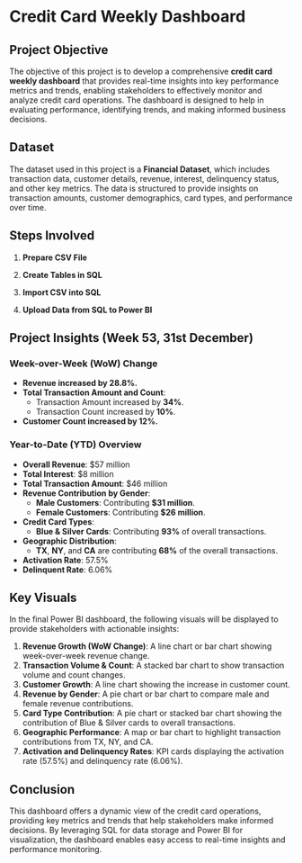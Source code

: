 # Credit Card Weekly Dashboard

## Project Objective

The objective of this project is to develop a comprehensive **credit card weekly dashboard** that provides real-time insights into key performance metrics and trends, enabling stakeholders to effectively monitor and analyze credit card operations. The dashboard is designed to help in evaluating performance, identifying trends, and making informed business decisions.

## Dataset

The dataset used in this project is a **Financial Dataset**, which includes transaction data, customer details, revenue, interest, delinquency status, and other key metrics. The data is structured to provide insights on transaction amounts, customer demographics, card types, and performance over time.

## Steps Involved

1. **Prepare CSV File**  

2. **Create Tables in SQL**  

3. **Import CSV into SQL**  

4. **Upload Data from SQL to Power BI**
   
## Project Insights (Week 53, 31st December)

### Week-over-Week (WoW) Change

- **Revenue increased by 28.8%.**
- **Total Transaction Amount and Count**:
  - Transaction Amount increased by **34%**.
  - Transaction Count increased by **10%**.
- **Customer Count increased by 12%.**

### Year-to-Date (YTD) Overview

- **Overall Revenue**: $57 million
- **Total Interest**: $8 million
- **Total Transaction Amount**: $46 million
- **Revenue Contribution by Gender**:
  - **Male Customers**: Contributing **$31 million**.
  - **Female Customers**: Contributing **$26 million**.
- **Credit Card Types**:
  - **Blue & Silver Cards**: Contributing **93%** of overall transactions.
- **Geographic Distribution**:
  - **TX**, **NY**, and **CA** are contributing **68%** of the overall transactions.
- **Activation Rate**: 57.5%
- **Delinquent Rate**: 6.06%

## Key Visuals

In the final Power BI dashboard, the following visuals will be displayed to provide stakeholders with actionable insights:

1. **Revenue Growth (WoW Change)**: A line chart or bar chart showing week-over-week revenue change.
2. **Transaction Volume & Count**: A stacked bar chart to show transaction volume and count changes.
3. **Customer Growth**: A line chart showing the increase in customer count.
4. **Revenue by Gender**: A pie chart or bar chart to compare male and female revenue contributions.
5. **Card Type Contribution**: A pie chart or stacked bar chart showing the contribution of Blue & Silver cards to overall transactions.
6. **Geographic Performance**: A map or bar chart to highlight transaction contributions from TX, NY, and CA.
7. **Activation and Delinquency Rates**: KPI cards displaying the activation rate (57.5%) and delinquency rate (6.06%).

## Conclusion

This dashboard offers a dynamic view of the credit card operations, providing key metrics and trends that help stakeholders make informed decisions. By leveraging SQL for data storage and Power BI for visualization, the dashboard enables easy access to real-time insights and performance monitoring.
